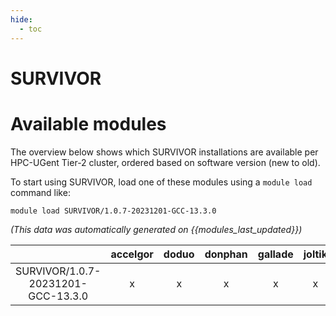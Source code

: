 ```yaml
---
hide:
  - toc
---
```


SURVIVOR
========

# Available modules


The overview below shows which SURVIVOR installations are available per HPC-UGent Tier-2 cluster, ordered based on software version (new to old).

To start using SURVIVOR, load one of these modules using a `module load` command like:

```shell
module load SURVIVOR/1.0.7-20231201-GCC-13.3.0
```

*(This data was automatically generated on {{modules_last_updated}})*  

| |accelgor|doduo|donphan|gallade|joltik|shinx|skitty|
| :---: | :---: | :---: | :---: | :---: | :---: | :---: | :---: |
|SURVIVOR/1.0.7-20231201-GCC-13.3.0|x|x|x|x|x|x|x|
